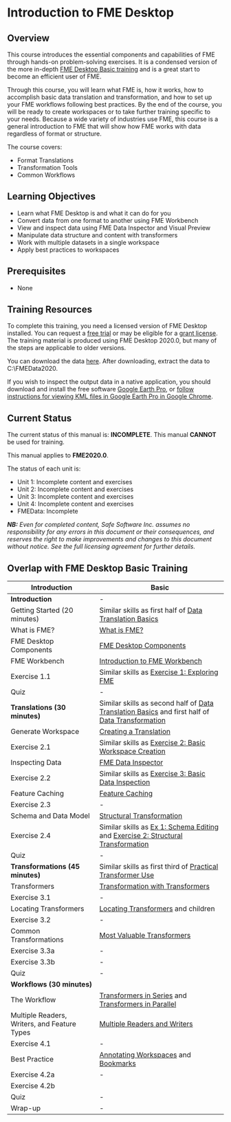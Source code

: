 # Introduction to FME Desktop

## Overview

This course introduces the essential components and capabilities of FME through hands-on problem-solving exercises. It is a condensed version of the more in-depth [FME Desktop Basic training](https://s3.amazonaws.com/gitbook/Desktop-Basic-2020/index.html) and is a great start to become an efficient user of FME.

Through this course, you will learn what FME is, how it works, how to accomplish basic data translation and transformation, and how to set up your FME workflows following best practices. By the end of the course, you will be ready to create workspaces or to take further training specific to your needs. Because a wide variety of industries use FME, this course is a general introduction to FME that will show how FME works with data regardless of format or structure.

The course covers:
- Format Translations
- Transformation Tools
- Common Workflows

## Learning Objectives

- Learn what FME Desktop is and what it can do for you
- Convert data from one format to another using FME Workbench
- View and inspect data using FME Data Inspector and Visual Preview
- Manipulate data structure and content with transformers
- Work with multiple datasets in a single workspace
- Apply best practices to workspaces

## Prerequisites

- None

## Training Resources

To complete this training, you need a licensed version of FME Desktop installed. You can request a [free trial](https://www.safe.com/fme/fme-desktop/trial-download/) or may be eligible for a [grant license](https://www.safe.com/free-fme-licenses/). The training material is produced using FME Desktop 2020.0, but many of the steps are applicable to older versions.

You can download the data [here](https://s3.amazonaws.com/FMEData/FMEData2020.zip). After downloading, extract the data to C:\FMEData2020.

If you wish to inspect the output data in a native application, you should download and install the free software [Google Earth Pro](https://www.google.com/earth/versions/), or [follow instructions for viewing KML files in Google Earth Pro in Google Chrome](https://support.google.com/earth/answer/7365595?co=GENIE.Platform%3DDesktop&hl=en).

## Current Status

The current status of this manual is: **INCOMPLETE**. This manual **CANNOT** be used for training.

This manual applies to **FME2020.0**.

The status of each unit is:

- Unit 1: Incomplete content and exercises
- Unit 2: Incomplete content and exercises
- Unit 3: Incomplete content and exercises
- Unit 4: Incomplete content and exercises
- FMEData: Incomplete

***NB:*** *Even for completed content, Safe Software Inc. assumes no responsibility for any errors in this document or their consequences, and reserves the right to make improvements and changes to this document without notice. See the full licensing agreement for further details.*

## Overlap with FME Desktop Basic Training

|Introduction|Basic|
|-|-|
|**Introduction**|-|
|Getting Started (20 minutes)|Similar skills as first half of [Data Translation Basics](https://github.com/safesoftware/FMETraining/tree/Desktop-Basic-2020/DesktopBasic1Basics)|
|What is FME?|[What is FME?](https://github.com/safesoftware/FMETraining/blob/Desktop-Basic-2020/DesktopBasic1Basics/1.01.WhatIsFME.md)|
|FME Desktop Components|[FME Desktop Components](https://github.com/safesoftware/FMETraining/blob/Desktop-Basic-2020/DesktopBasic1Basics/1.02.FMEDesktopComponents.md)|
|FME Workbench|[Introduction to FME Workbench](https://github.com/safesoftware/FMETraining/blob/Desktop-Basic-2020/DesktopBasic1Basics/1.03.IntroductionToWorkbench.md)|
|Exercise 1.1|Similar skills as  [Exercise 1: Exploring FME](https://github.com/safesoftware/FMETraining/blob/Desktop-Basic-2020/DesktopBasic1Basics/1.Exercise1.md)|
|Quiz|-|
|**Translations (30 minutes)**|Similar skills as second half of [Data Translation Basics](https://github.com/safesoftware/FMETraining/tree/Desktop-Basic-2020/DesktopBasic1Basics) and first half of [Data Transformation](https://github.com/safesoftware/FMETraining/tree/Desktop-Basic-2020/DesktopBasic2Transformation)|
|Generate Workspace|[Creating a Translation](https://github.com/safesoftware/FMETraining/blob/Desktop-Basic-2020/DesktopBasic1Basics/1.05.CreatingATranslation.md)|
|Exercise 2.1|Similar skills as [Exercise 2: Basic Workspace Creation](https://github.com/safesoftware/FMETraining/blob/Desktop-Basic-2020/DesktopBasic1Basics/1.Exercise2.md)|
|Inspecting Data|[FME Data Inspector](https://github.com/safesoftware/FMETraining/blob/Desktop-Basic-2020/DesktopBasic1Basics/1.09.DataInspector.md)|
|Exercise 2.2|Similar skills as [Exercise 3: Basic Data Inspection](https://github.com/safesoftware/FMETraining/blob/Desktop-Basic-2020/DesktopBasic1Basics/1.Exercise3.md)|
|Feature Caching|[Feature Caching](https://github.com/safesoftware/FMETraining/blob/Desktop-Basic-2020/DesktopBasic1Basics/1.13.FeatureCaching.md)|
|Exercise 2.3|-|
|Schema and Data Model|[Structural Transformation](https://github.com/safesoftware/FMETraining/blob/Desktop-Basic-2020/DesktopBasic2Transformation/2.02.StructuralTransformation.md)|
|Exercise 2.4|Similar skills as [Ex 1: Schema Editing ](https://github.com/safesoftware/FMETraining/blob/Desktop-Basic-2020/DesktopBasic2Transformation/2.Exercise1.md) and [Exercise 2: Structural Transformation](https://github.com/safesoftware/FMETraining/blob/Desktop-Basic-2020/DesktopBasic2Transformation/2.Exercise2.md)|
|Quiz|-|
|**Transformations (45 minutes)**|Similar skills as first third of [Practical Transformer Use](https://github.com/safesoftware/FMETraining/tree/Desktop-Basic-2020/DesktopBasic4Transformers)|
|Transformers|[Transformation with Transformers](https://safe-software.gitbooks.io/fme-desktop-basic-training-2018/content/DesktopBasic2Transformation/2.05.TransformationWithTransformers.html)|
|Exercise 3.1|-|
|Locating Transformers|[Locating Transformers](https://safe-software.gitbooks.io/fme-desktop-basic-training-2018/content/DesktopBasic4Transformers/4.01.LocatingTransformers.html) and children|
|Exercise 3.2|-|
|Common Transformations|[Most Valuable Transformers](https://safe-software.gitbooks.io/fme-desktop-basic-training-2018/content/DesktopBasic4Transformers/4.04.MostValuableTransformers.html)|
|Exercise 3.3a|-|
|Exercise 3.3b|-|
|Quiz|-|
|**Workflows (30 minutes)**||
|The Workflow|[Transformers in Series](https://safe-software.gitbooks.io/fme-desktop-basic-training-2018/content/DesktopBasic2Transformation/2.07.TransformersInSeries.html) and [Transformers in Parallel](https://safe-software.gitbooks.io/fme-desktop-basic-training-2018/content/DesktopBasic2Transformation/2.09.TransformersInParallel.html)|
|Multiple Readers, Writers, and Feature Types|[Multiple Readers and Writers](https://safe-software.gitbooks.io/fme-desktop-basic-training-2018/content/DesktopBasic3WorkspaceDesign/3.06.AddReadersWriters.html)|
|Exercise 4.1|-|
|Best Practice|[Annotating Workspaces](https://safe-software.gitbooks.io/fme-desktop-basic-training-2018/content/DesktopBasic5BestPractice/5.02.AnnotatingWorkspaces.html) and [Bookmarks](https://safe-software.gitbooks.io/fme-desktop-basic-training-2018/content/DesktopBasic5BestPractice/5.03.Bookmarks.html)|
|Exercise 4.2a|-|
|Exercise 4.2b||-
|Quiz|-|
|Wrap-up|-|
